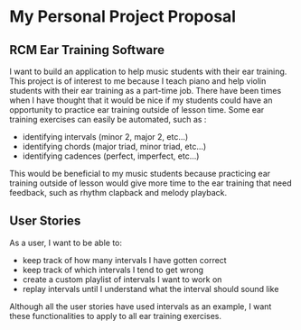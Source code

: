 # My Personal Project Proposal

## RCM Ear Training Software

I want to build an application to help music students with
their ear training. This project is of interest to me because
I teach piano and help violin students with their ear 
training as a part-time job. There have been times when I 
have thought that it would be nice if my students could
have an opportunity to practice ear training outside of
lesson time. Some ear training exercises can easily be 
automated, such as :

- identifying intervals (minor 2, major 2, etc...)
- identifying chords (major triad, minor triad, etc...)
- identifying cadences (perfect, imperfect, etc...)

This would be beneficial to my music students because
practicing ear training outside of lesson would give more time
to the ear training that need feedback, such as rhythm 
clapback and melody playback.

## User Stories

As a user, I want to be able to:

 - keep track of how many intervals I have gotten correct
 - keep track of which intervals I tend to get wrong
 - create a custom playlist of intervals I want to work on
 - replay intervals until I understand what the interval should sound like

Although all the user stories have used intervals as an example,
I want these functionalities to apply to all ear training exercises.